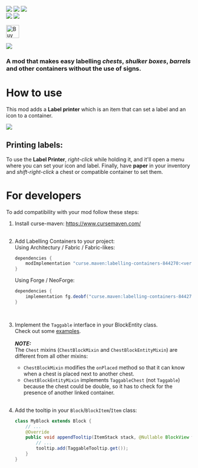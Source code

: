 ![](https://img.shields.io/badge/Modloaders-Fabric,%20Forge,%20Neoforge-brightgreen) ![](https://img.shields.io/badge/Environment-Client%20%2F%20Server-yellow) ![](https://img.shields.io/badge/License-MIT-blue)
<br/>
[![](https://img.shields.io/curseforge/dt/844270?logo=curseforge&logoColor=f16436&label=%20Curseforge&color=2d2d2d)](https://www.curseforge.com/minecraft/mc-mods/labelling-containers) [![](https://img.shields.io/modrinth/dt/b2T42hfY?logo=modrinth&logoColor=1bd96a&label=%20Modrinth&color=2d2d2d)](https://modrinth.com/mod/labelling-containers)

<a href='https://ko-fi.com/infinituum' target='_blank'><img height=35 src='https://uploads-ssl.webflow.com/5c14e387dab576fe667689cf/61e11d430afb112ea33c3aa5_Button-1-p-500.png' alt='Buy Me a Coffee at ko-fi.com' /></a>

![](https://cdn.modrinth.com/data/b2T42hfY/images/cc27b05693aa6dae46db0000dd8506a6f09af542.png)

### A mod that makes easy labelling *chests*, *shulker boxes*, *barrels* and other containers without the use of signs.

# How to use

This mod adds a **Label printer** which is an item that can set a label and an icon to a container.

![](https://cdn.modrinth.com/data/b2T42hfY/images/b181c7a15b26931249f4b2e23eec84110416de0b.png)

## Printing labels:

To use the **Label Printer**, _right-click_ while holding it, and it'll open a menu where you can set your icon and
label. Finally, have **paper** in your inventory and _shift-right-click_ a chest or compatible container to set them.

# For developers

To add compatibility with your mod follow these steps:

1. Install curse-maven: https://www.cursemaven.com/ <br/><br/>

2. Add Labelling Containers to your project:<br/>
   Using Architectury / Fabric / Fabric-likes:
    ```gradle
    dependencies {
        modImplementation "curse.maven:labelling-containers-844270:<version> "
    }
    ```
   Using Forge / NeoForge:
    ```gradle
    dependencies {
        implementation fg.deobf("curse.maven:labelling-containers-844270:<version> ")
    }
    ```
   <br/>

3. Implement the `Taggable` interface in your BlockEntity class.<br/>
   Check out
   some [examples](https://github.com/Infinituum17/LabellingContainers/tree/main/common/src/main/java/infinituum/labellingcontainers/mixin/minecraft).<br/>
   <br/>***NOTE:***<br/>
   The `Chest` mixins (`ChestBlockMixin` and `ChestBlockEntityMixin`) are different from all other mixins:
   - `ChestBlockMixin` modifies the `onPlaced` method so that it can know when a chest is placed next to another
     chest.
   - `ChestBlockEntityMixin` implements `TaggableChest` (not `Taggable`) because the chest could be double, so it has
     to check for the presence of another linked container.
     <br/><br/>

4. Add the tooltip in your `Block`/`BlockItem`/`Item` class:
    ```java
    class MyBlock extends Block {
        // ...
        @Override
        public void appendTooltip(ItemStack stack, @Nullable BlockView world, List<Text> tooltip, TooltipContext options) {
            // ...
            tooltip.add(TaggableTooltip.get());
        }
    }
    ```